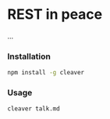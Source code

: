 # REST in peace 

...

###  Installation

```bash
npm install -g cleaver
```

### Usage

```bash
cleaver talk.md
```